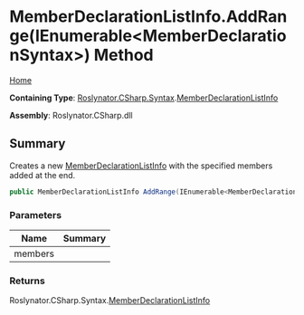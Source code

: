 # MemberDeclarationListInfo\.AddRange\(IEnumerable\<MemberDeclarationSyntax>\) Method

[Home](../../../../../README.md)

**Containing Type**: [Roslynator.CSharp.Syntax](../../README.md)\.[MemberDeclarationListInfo](../README.md)

**Assembly**: Roslynator\.CSharp\.dll

## Summary

Creates a new [MemberDeclarationListInfo](../README.md) with the specified members added at the end\.

```csharp
public MemberDeclarationListInfo AddRange(IEnumerable<MemberDeclarationSyntax> members)
```

### Parameters

| Name | Summary |
| ---- | ------- |
| members | |

### Returns

Roslynator\.CSharp\.Syntax\.[MemberDeclarationListInfo](../README.md)

